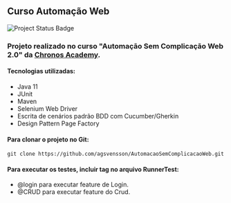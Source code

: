 ## Curso Automação Web


![Project Status Badge](https://img.shields.io/badge/Status%20do%20projeto-Concluído-green)

### Projeto realizado no curso "Automação Sem Complicação Web 2.0" da [Chronos Academy](https://chronosacademy.com.br/).

#### Tecnologias utilizadas:
- Java 11
- JUnit
- Maven
- Selenium Web Driver
- Escrita de cenários padrão BDD com Cucumber/Gherkin
- Design Pattern Page Factory


#### Para clonar o projeto no Git:
```
git clone https://github.com/agsvensson/AutomacaoSemComplicacaoWeb.git
```

#### Para executar os testes, incluir tag no arquivo RunnerTest:
- @login para executar feature de Login.
- @CRUD para executar feature do Crud.
